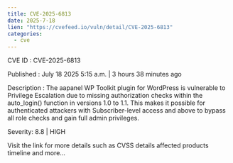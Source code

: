 ```yaml
--- 
title: CVE-2025-6813
date: 2025-7-18
lien: "https://cvefeed.io/vuln/detail/CVE-2025-6813"
categories:
  - cve
---
```


CVE ID : CVE-2025-6813

Published :  July 18
2025
5:15 a.m. | 3 hours
38 minutes ago

Description : The aapanel WP Toolkit plugin for WordPress is vulnerable to Privilege Escalation due to missing authorization checks within the auto_login() function in versions 1.0 to 1.1. This makes it possible for authenticated attackers
with Subscriber-level access and above
to bypass all role checks and gain full admin privileges.

Severity: 8.8 | HIGH

Visit the link for more details
such as CVSS details
affected products
timeline
and more...
